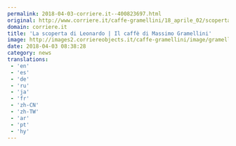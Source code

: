 ```yaml
---
permalink: 2018-04-03-corriere.it--400823697.html
original: http://www.corriere.it/caffe-gramellini/18_aprile_02/scoperta-leonardo-pieraccioni-massimo-gramellini-caffe-48b980a4-36a4-11e8-a836-1a6391d71628.shtml
domain: corriere.it
title: 'La scoperta di Leonardo | Il caffè di Massimo Gramellini'
image: http://images2.corriereobjects.it/caffe-gramellini/image/gramellini-share.png
date: 2018-04-03 08:38:28
category: news
translations: 
 - 'en'
 - 'es'
 - 'de'
 - 'ru'
 - 'ja'
 - 'fr'
 - 'zh-CN'
 - 'zh-TW'
 - 'ar'
 - 'pt'
 - 'hy'
---
```


